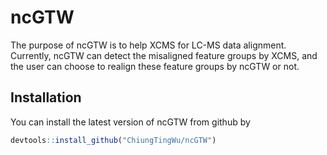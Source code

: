 ncGTW
=====

The purpose of ncGTW is to help XCMS for LC-MS data alignment. Currently, ncGTW can detect the misaligned feature groups by XCMS, and the user can choose to realign these feature groups by ncGTW or not.

Installation
------------

You can install the latest version of ncGTW from github by

``` r
devtools::install_github("ChiungTingWu/ncGTW")
```
